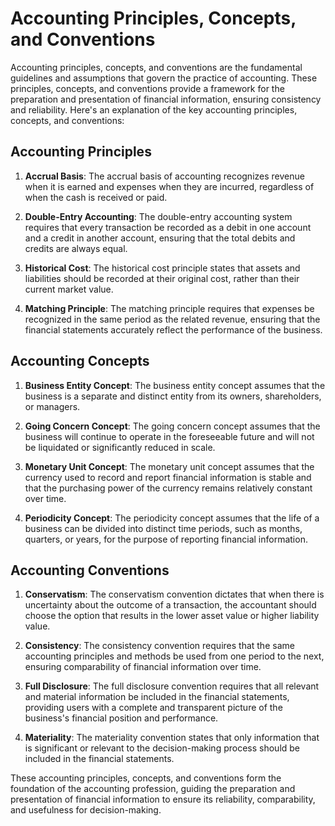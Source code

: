 # Accounting Principles, Concepts, and Conventions

Accounting principles, concepts, and conventions are the fundamental guidelines and assumptions that govern the practice of accounting. These principles, concepts, and conventions provide a framework for the preparation and presentation of financial information, ensuring consistency and reliability. Here's an explanation of the key accounting principles, concepts, and conventions:

## Accounting Principles

1. **Accrual Basis**: The accrual basis of accounting recognizes revenue when it is earned and expenses when they are incurred, regardless of when the cash is received or paid.

2. **Double-Entry Accounting**: The double-entry accounting system requires that every transaction be recorded as a debit in one account and a credit in another account, ensuring that the total debits and credits are always equal.

3. **Historical Cost**: The historical cost principle states that assets and liabilities should be recorded at their original cost, rather than their current market value.

4. **Matching Principle**: The matching principle requires that expenses be recognized in the same period as the related revenue, ensuring that the financial statements accurately reflect the performance of the business.

## Accounting Concepts

1. **Business Entity Concept**: The business entity concept assumes that the business is a separate and distinct entity from its owners, shareholders, or managers.

2. **Going Concern Concept**: The going concern concept assumes that the business will continue to operate in the foreseeable future and will not be liquidated or significantly reduced in scale.

3. **Monetary Unit Concept**: The monetary unit concept assumes that the currency used to record and report financial information is stable and that the purchasing power of the currency remains relatively constant over time.

4. **Periodicity Concept**: The periodicity concept assumes that the life of a business can be divided into distinct time periods, such as months, quarters, or years, for the purpose of reporting financial information.

## Accounting Conventions

1. **Conservatism**: The conservatism convention dictates that when there is uncertainty about the outcome of a transaction, the accountant should choose the option that results in the lower asset value or higher liability value.

2. **Consistency**: The consistency convention requires that the same accounting principles and methods be used from one period to the next, ensuring comparability of financial information over time.

3. **Full Disclosure**: The full disclosure convention requires that all relevant and material information be included in the financial statements, providing users with a complete and transparent picture of the business's financial position and performance.

4. **Materiality**: The materiality convention states that only information that is significant or relevant to the decision-making process should be included in the financial statements.

These accounting principles, concepts, and conventions form the foundation of the accounting profession, guiding the preparation and presentation of financial information to ensure its reliability, comparability, and usefulness for decision-making.
